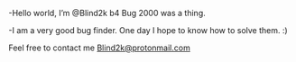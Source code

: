 -Hello world, I’m @Blind2k b4 Bug 2000 was a thing.

-I am a very good bug finder. One day I hope to know how to solve them.
:)

Feel free to contact me
Blind2k@protonmail.com
